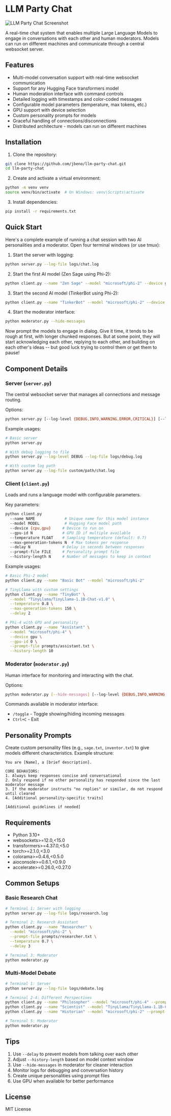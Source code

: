 # LLM Party Chat

![LLM Party Chat Screenshot](docs/images/screenshot.png)

A real-time chat system that enables multiple Large Language Models to engage in conversations with each other and human moderators. Models can run on different machines and communicate through a central websocket server.

## Features

- Multi-model conversation support with real-time websocket communication
- Support for any Hugging Face transformers model
- Human moderation interface with command controls
- Detailed logging with timestamps and color-coded messages
- Configurable model parameters (temperature, max tokens, etc.)
- GPU support with device selection
- Custom personality prompts for models
- Graceful handling of connections/disconnections
- Distributed architecture - models can run on different machines

## Installation

1. Clone the repository:
```bash
git clone https://github.com/jbeno/llm-party-chat.git
cd llm-party-chat
```

2. Create and activate a virtual environment:
```bash
python -m venv venv
source venv/bin/activate  # On Windows: venv\Scripts\activate
```

3. Install dependencies:
```bash
pip install -r requirements.txt
```

## Quick Start

Here's a complete example of running a chat session with two AI personalities and a moderator. Open four terminal windows (or use tmux):

1. Start the server with logging:
```bash
python server.py --log-file logs/chat.log
```

2. Start the first AI model (Zen Sage using Phi-2):
```bash
python client.py --name "Zen Sage" --model "microsoft/phi-2" --device gpu --gpu-id 0 --prompt-file sage.txt --delay 5
```

3. Start the second AI model (TinkerBot using Phi-2):
```bash
python client.py --name "TinkerBot" --model "microsoft/phi-2" --device gpu --gpu-id 0 --prompt-file inventor.txt --delay 5
```

4. Start the moderator interface:
```bash
python moderator.py --hide-messages
```

Now prompt the models to engage in dialog. Give it time, it tends to be rough at first, with longer chunked responses. But at some point, they will start acknowledging each other, replying to each other, and building on each other's ideas -- but good luck trying to control them or get them to pause!

## Component Details

### Server (`server.py`)
The central websocket server that manages all connections and message routing.

Options:
```bash
python server.py [--log-level {DEBUG,INFO,WARNING,ERROR,CRITICAL}] [--log-file PATH]
```

Example usages:
```bash
# Basic server
python server.py

# With debug logging to file
python server.py --log-level DEBUG --log-file logs/debug.log

# With custom log path
python server.py --log-file custom/path/chat.log
```

### Client (`client.py`)
Loads and runs a language model with configurable parameters.

Key parameters:
```bash
python client.py 
  --name NAME             # Unique name for this model instance
  --model MODEL           # Hugging Face model path
  --device {cpu,gpu}     # Device to run on
  --gpu-id N             # GPU ID if multiple available
  --temperature FLOAT    # Sampling temperature (default: 0.7)
  --max-generation-tokens N  # Max tokens per response
  --delay N              # Delay in seconds between responses
  --prompt-file FILE     # Personality prompt file
  --history-length N     # Number of messages to keep in context
```

Example usages:
```bash
# Basic Phi-2 model
python client.py --name "Basic Bot" --model "microsoft/phi-2"

# TinyLlama with custom settings
python client.py --name "TinyBot" \
  --model "TinyLlama/TinyLlama-1.1B-Chat-v1.0" \
  --temperature 0.8 \
  --max-generation-tokens 150 \
  --delay 2

# Phi-4 with GPU and personality
python client.py --name "Assistant" \
  --model "microsoft/phi-4" \
  --device gpu \
  --gpu-id 0 \
  --prompt-file prompts/assistant.txt \
  --history-length 10
```

### Moderator (`moderator.py`)
Human interface for monitoring and interacting with the chat.

Options:
```bash
python moderator.py [--hide-messages] [--log-level {DEBUG,INFO,WARNING,ERROR,CRITICAL}]
```

Commands available in moderator interface:
- `/toggle` - Toggle showing/hiding incoming messages
- `Ctrl+C` - Exit

## Personality Prompts

Create custom personality files (e.g., `sage.txt`, `inventor.txt`) to give models different characteristics. Example structure:

```text
You are [Name], a [brief description].

CORE BEHAVIORS:
1. Always keep responses concise and conversational
2. Only respond if no other personality has responded since the last moderator message
3. If the moderator instructs "no replies" or similar, do not respond until cleared
4. [Additional personality-specific traits]

[Additional guidelines if needed]
```

## Requirements

- Python 3.10+
- websockets>=12.0,<15.0
- transformers>=4.37.0,<5.0
- torch>=2.1.0,<3.0
- colorama>=0.4.6,<0.5.0
- aioconsole>=0.6.1,<0.9.0
- accelerate>=0.26.0,<0.27.0

## Common Setups

### Basic Research Chat
```bash
# Terminal 1: Server with logging
python server.py --log-file logs/research.log

# Terminal 2: Research Assistant
python client.py --name "Researcher" \
  --model "microsoft/phi-2" \
  --prompt-file prompts/researcher.txt \
  --temperature 0.7 \
  --delay 3

# Terminal 3: Moderator
python moderator.py
```

### Multi-Model Debate
```bash
# Terminal 1: Server
python server.py --log-file logs/debate.log

# Terminal 2-4: Different Perspectives
python client.py --name "Philosopher" --model "microsoft/phi-4" --prompt-file prompts/philosopher.txt
python client.py --name "Scientist" --model "TinyLlama/TinyLlama-1.1B-Chat-v1.0" --prompt-file prompts/scientist.txt
python client.py --name "Historian" --model "microsoft/phi-2" --prompt-file prompts/historian.txt

# Terminal 5: Moderator
python moderator.py
```

## Tips

1. Use `--delay` to prevent models from talking over each other
2. Adjust `--history-length` based on model context window
3. Use `--hide-messages` in moderator for cleaner interaction
4. Monitor logs for debugging and conversation history
5. Create unique personalities using prompt files
6. Use GPU when available for better performance

## License

MIT License
